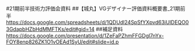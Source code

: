 
#21期前半技術力評価会資料
##【城丸】VGデザイナー評価資料概要書_21期前半
https://docs.google.com/spreadsheets/d/1QDUdl24SpSfYXpvd63iUlDEQO03GdapbHZbHdMMFTKs/edit#gid=14
##補足資料
https://docs.google.com/presentation/d/1ZeFaPZhmFFGDgl7nYx-FOY8enp826ZK1O1vOEAd1SyU/edit#slide=id.p
